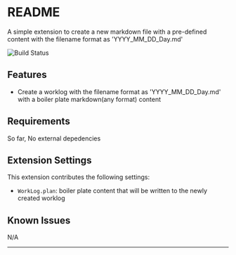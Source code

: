 # README

A simple extension to create a new markdown file with a pre-defined content with the filename format as 'YYYY_MM_DD_Day.md'

![Build Status](https://dev.azure.com/chaturaloka/VSCode-worklog/_apis/build/status/chaturaloka.vscode-worklog?branchName=main)

## Features

- Create a worklog with the filename format as 'YYYY_MM_DD_Day.md' with a boiler plate markdown(any format) content

## Requirements

So far, No external depedencies

## Extension Settings

This extension contributes the following settings:

- `WorkLog.plan`: boiler plate content that will be written to the newly created worklog

## Known Issues

N/A

---
